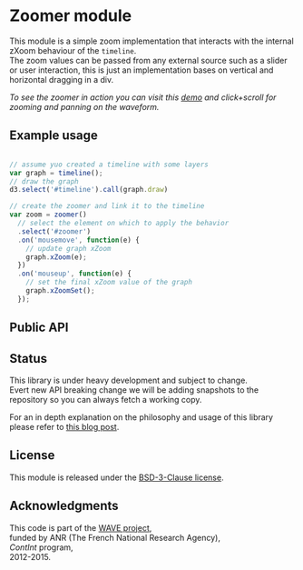 # Zoomer module

This module is a simple zoom implementation that interacts with the internal zXoom behaviour of the `timeline`.  
The zoom values can be passed from any external source such as a slider or user interaction, this is just an implementation bases on vertical and horizontal dragging in a div.  
  
_To see the zoomer in action you can visit this [demo](#) and click+scroll for zooming and panning on the waveform._

## Example usage

```javascript

// assume yuo created a timeline with some layers
var graph = timeline();
// draw the graph
d3.select('#timeline').call(graph.draw)

// create the zoomer and link it to the timeline
var zoom = zoomer()
  // select the element on which to apply the behavior
  .select('#zoomer')
  .on('mousemove', function(e) {
    // update graph xZoom
    graph.xZoom(e);
  })
  .on('mouseup', function(e) {
    // set the final xZoom value of the graph
    graph.xZoomSet();
  });

```

## Public API


## Status

This library is under heavy development and subject to change.  
Evert new API breaking change we will be adding snapshots to the repository so you can always fetch a working copy.

For an in depth  explanation on the philosophy and usage of this library please refer to [this blog post](http://wave.ircam.fr/publications/visual-tools/).

## License

This module is released under the [BSD-3-Clause license](http://opensource.org/licenses/BSD-3-Clause).

## Acknowledgments

This code is part of the [WAVE project](http://wave.ircam.fr),  
funded by ANR (The French National Research Agency),  
_ContInt_ program,  
2012-2015.